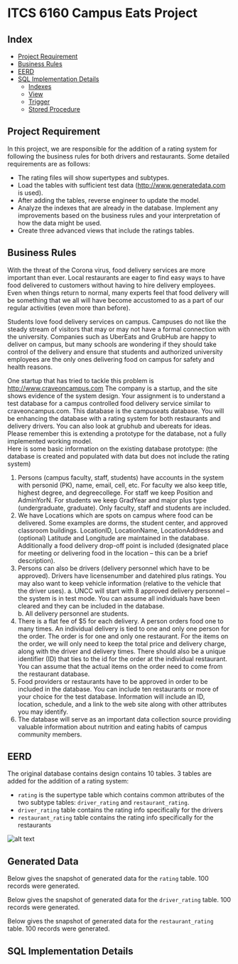 # ITCS 6160 Campus Eats Project

## Index
* [Project Requirement](#project-requirement)
* [Business Rules](#business-rules)
* [EERD](#eerd)
* [SQL Implementation Details](#sql-implementation-details)
	* [Indexes](#indexes)
	* [View](#view)
	* [Trigger](#trigger)
	* [Stored Procedure](#stored-procedure)

## Project Requirement
In this project, we are responsible for the addition of a rating system for following the business rules for both drivers and restaurants. Some detailed requirements are as follows:
* The rating files will show supertypes and subtypes. 
* Load the tables with sufficient test data (http://www.generatedata.com is used).
* After adding the tables, reverse engineer to update the model.
* Analyze the indexes that are already in the database. Implement any improvements based on the business rules and your interpretation of how the data might be used.
* Create three advanced views that include the ratings tables.


## Business Rules
With the threat of the Corona virus, food delivery services are more important than ever.  Local restaurants are eager to find easy ways to have food delivered to customers without having to hire delivery employees. Even when things return to normal, many experts feel that food delivery will be something that we all will have become accustomed to as a part of our regular activities (even more than before).  

Students love food delivery services on campus.  Campuses do not like the steady stream of visitors that may or may not have a formal connection with the university.  Companies such as UberEats and GrubHub are happy to deliver on campus, but many schools are wondering if they should take control of the delivery and ensure that students and authorized university employees are the only ones delivering food on campus for safety and health reasons.

One startup that has tried to tackle this problem is http://www.craveoncampus.com
The company is a startup, and the site shows evidence of the system design.  Your assignment is to understand a test database for a campus controlled food delivery service similar to craveoncampus.com.  This database is the campuseats database.  You will be enhancing the database with a rating system for both restaurants and delivery drivers.  You can also look at grubhub and ubereats for ideas.  Please remember this is extending a prototype for the database, not a fully implemented working model.   
Here is some basic information on the existing database prototype: (the database is created and populated with data but does not include the rating system)
1)	Persons (campus faculty, staff, students) have accounts in the system with personid (PK), name, email, cell, etc.  For faculty we also keep title, highest degree, and degreecollege.  For staff we keep Position and AdminYorN.  For students we keep GradYear and major plus type (undergraduate, graduate).  Only faculty, staff and students are included.
2)	We have Locations which are spots on campus where food can be delivered.  Some examples are dorms, the student center, and approved classroom buildings.  LocationID, LocationName, LocationAddress and (optional) Latitude and Longitude are maintained in the database. Additionally a food delivery drop-off point is included (designated place for meeting or delivering food in the location – this can be a brief description).
3)	Persons can also be drivers (delivery personnel which have to be approved). Drivers have licensenumber and datehired plus ratings. You may also want to keep vehicle information (relative to the vehicle that the driver uses).
a.	UNCC will start with 8 approved delivery personnel – the system is in test mode.  You can assume all individuals have been cleared and they can be included in the database.  
b.	All delivery personnel are students.
4)	There is a flat fee of $5 for each delivery.  A person orders food one to many times.  An individual delivery is tied to one and only one person for the order.  The order is for one and only one restaurant.  For the items on the order, we will only need to keep the total price and delivery charge, along with the driver and delivery times.  There should also be a unique identifier (ID) that ties to the id for the order at the individual restaurant.  You can assume that the actual items on the order need to come from the restaurant database.
5)	Food providers or restaurants have to be approved in order to be included in the database.  You can include ten restaurants or more of your choice for the test database.  Information will include an ID, location, schedule, and a link to the web site along with other attributes you may identify.
6)	The database will serve as an important data collection source providing valuable information about nutrition and eating habits of campus community members.

## EERD
The original database contains design contains 10 tables. 3 tables are added for the addition of a rating system:
* `rating` is the supertype table which contains common attributes of the two subtype tables: `driver_rating` and `restaurant_rating`.
* `driver_rating` table contains the rating info specifically for the drivers
* `restaurant_rating` table contains the rating info specifically for the restaurants

![alt text](https://github.com/YikeLi-DS/ITCS-6160-Database-System/blob/main/imgs/EERD.png)

## Generated Data
Below gives the snapshot of generated data for the `rating` table. 100 records were generated. 

Below gives the snapshot of generated data for the `driver_rating` table. 100 records were generated. 

Below gives the snapshot of generated data for the `restaurant_rating` table. 100 records were generated. 

## SQL Implementation Details

